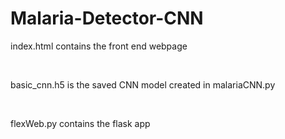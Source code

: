 # Malaria-Detector-CNN

<p>index.html contains the front end webpage</p>
<br>
<p>basic_cnn.h5 is the saved CNN model created in malariaCNN.py</p>
<br>
<p>flexWeb.py contains the flask app</p>
